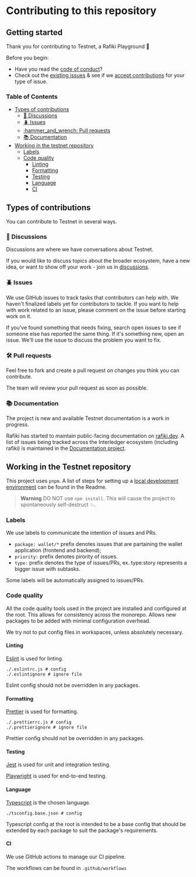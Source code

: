 # Contributing to this repository <!-- omit in toc -->

## Getting started <!-- omit in toc -->

Thank you for contributing to Testnet, a Rafiki Playground :tada:

Before you begin:
- Have you read the [code of conduct](CODE_OF_CONDUCT.md)?
- Check out the [existing issues](https://github.com/interledger/testnet/issues) & see if we [accept contributions](#types-of-contributions) for your type of issue.

### Table of Contents <!-- omit in toc -->

- [Types of contributions](#types-of-contributions)
  - [:mega: Discussions](#mega-discussions)
  - [:beetle: Issues](#beetle-issues)
  - [:hammer\_and\_wrench: Pull requests](#hammer_and_wrench-pull-requests)
  - [:books: Documentation](#books-documentation)
- [Working in the testnet repository](#working-in-the-testnet-repository)
  - [Labels](#labels)
  - [Code quality](#code-quality)
    - [Linting](#linting)
    - [Formatting](#formatting)
    - [Testing](#testing)
    - [Language](#language)
    - [CI](#ci)

## Types of contributions
You can contribute to Testnet in several ways. 

### :mega: Discussions
Discussions are where we have conversations about Testnet.

If you would like to discuss topics about the broader ecosystem, have a new idea, or want to show off your work - join us in [discussions](https://github.com/interledger/testnet/discussions).

### :beetle: Issues
We use GitHub issues to track tasks that contributors can help with. We haven't finalized labels yet for contributors to tackle. If you want to help with work related to an issue, please comment on the issue before starting work on it.

If you've found something that needs fixing, search open issues to see if someone else has reported the same thing. If it's something new, open an issue. We'll use the issue to discuss the problem you want to fix.

### :hammer_and_wrench: Pull requests
Feel free to fork and create a pull request on changes you think you can contribute.

The team will review your pull request as soon as possible.

### :books: Documentation
The project is new and available Testnet documentation is a work in progress.

Rafiki has started to maintain public-facing documentation on [rafiki.dev](https://github.com/interledger/rafiki.dev). 
A list of issues being tracked across the Interledger ecosystem (including rafiki) is maintained in the [Documentation project](https://github.com/orgs/interledger/projects/5/views/1).


## Working in the Testnet repository

This project uses `pnpm`. A list of steps for setting up a [local development environment](https://github.com/interledger/testnet#local-development-environment) can be found in the Readme.

> **Warning**
> DO NOT use `npm install`. This will cause the project to spontaneously self-destruct :boom:.

### Labels

We use labels to communicate the intention of issues and PRs.

* `package: wallet/*` prefix denotes issues that are partaining the wallet application (frontend and backend);
* `priority:` prefix denotes pirority of issues.
* `type:` prefix denotes the type of issues/PRs, ex. type:story represents a bigger issue with subtasks.

Some labels will be automatically assigned to issues/PRs.

### Code quality

All the code quality tools used in the project are installed and configured at the root.
This allows for consistency across the monorepo. Allows new packages to be added with
minimal configuration overhead.

We try not to put config files in workspaces, unless absolutely necessary.

#### Linting

[Eslint](https://eslint.org/) is used for linting.

```shell
./.eslintrc.js # config
./.eslintignore # ignore file
```

Eslint config should not be overridden in any packages.

#### Formatting

[Prettier](https://prettier.io/) is used for formatting.

```shell
./.prettierrc.js # config
./.prettierignore # ignore file
```

Prettier config should not be overridden in any packages.

#### Testing

[Jest](https://jestjs.io/) is used for unit and integration testing.

[Playwright](https://playwright.dev/) is used for end-to-end testing.

#### Language

[Typescript](https://www.staging-typescript.org/) is the chosen language.

```shell
./tsconfig.base.json # config
```

Typescript config at the root is intended to be a base config that should be extended by
each package to suit the package's requirements.

#### CI

We use GitHub actions to manage our CI pipeline.

The workflows can be found in `.github/workflows`
